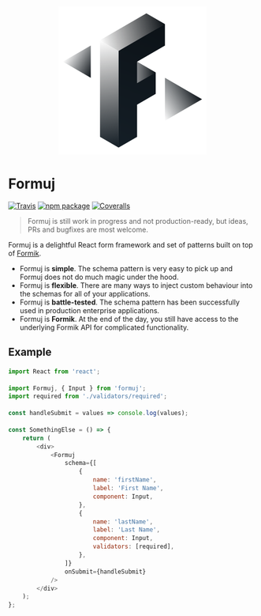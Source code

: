 <p align="center">
	<img width="300" height="300" src="https://github.com/intercaetera/formuj/blob/master/formuj-logo.svg">
</p>

# Formuj

[![Travis][build-badge]][build]
[![npm package][npm-badge]][npm]
[![Coveralls][coveralls-badge]][coveralls]

> Formuj is still work in progress and not production-ready, but ideas, PRs and bugfixes are most welcome.

Formuj is a delightful React form framework and set of patterns built on top of [Formik](https://github.com/jaredpalmer/formik).

- Formuj is **simple**. The schema pattern is very easy to pick up and Formuj does not do much magic under the hood.
- Formuj is **flexible**. There are many ways to inject custom behaviour into the schemas for all of your applications.
- Formuj is **battle-tested**. The schema pattern has been successfully used in production enterprise applications.
- Formuj is **Formik**. At the end of the day, you still have access to the underlying Formik API for complicated functionality.

## Example

```js
import React from 'react';

import Formuj, { Input } from 'formuj';
import required from './validators/required';

const handleSubmit = values => console.log(values);

const SomethingElse = () => {
	return (
		<div>
			<Formuj
				schema={[
					{
						name: 'firstName',
						label: 'First Name',
						component: Input,
					},
					{
						name: 'lastName',
						label: 'Last Name',
						component: Input,
						validators: [required],
					},
				]}
				onSubmit={handleSubmit}
			/>
		</div>
	);
};
```

[build-badge]: https://img.shields.io/travis/intercaetera/formuj/master.png?style=flat-square
[build]: https://travis-ci.org/intercaetera/formuj

[npm-badge]: https://img.shields.io/npm/v/npm-package.png?style=flat-square
[npm]: https://www.npmjs.org/package/formuj

[coveralls-badge]: https://img.shields.io/coveralls/intercaetera/formuj/master.png?style=flat-square
[coveralls]: https://coveralls.io/github/intercaetera/formuj

